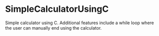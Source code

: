 # SimpleCalculatorUsingC
Simple calculator using C. Additional features include a while loop where the user can manually end using the calculator.
